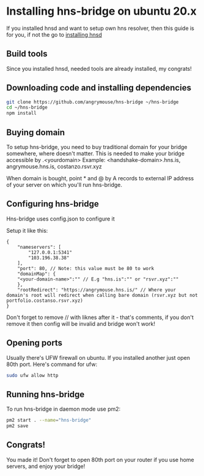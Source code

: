 # Installing hns-bridge on ubuntu 20.x

If you installed hnsd and want to setup own hns resolver, then this guide is for you, if not the go to [installing hnsd](/hnsd.md)

## Build tools

Since you installed hnsd, needed tools are already installed, my congrats!

## Downloading code and installing dependencies

```sh
git clone https://github.com/angrymouse/hns-bridge ~/hns-bridge
cd ~/hns-bridge
npm install
```

## Buying domain

To setup hns-bridge, you need to buy traditional domain for your bridge somewhere, where doesn't matter.
This is needed to make your bridge accessible by .\<yourdomain\> 
Example: \<handshake-domain\>.hns.is, angrymouse.hns.is, costanzo.rsvr.xyz

When domain is bought, point * and @ by A records to external IP address of your server on which you'll run hns-bridge.

## Configuring hns-bridge

Hns-bridge uses config.json to configure it

Setup it like this:

```json5
{
    "nameservers": [
        "127.0.0.1:5341"
        "103.196.38.38"
    ],
    "port": 80, // Note: this value must be 80 to work
    "domainMap": {
    "<your-domain-name>":"" // E.g "hns.is":"" or "rsvr.xyz":""
    },
    "rootRedirect": "https://angrymouse.hns.is/" // Where your domain's root will redirect when calling bare domain (rsvr.xyz but not portfolio.costanso.rsvr.xyz) 
}

```

Don't forget to remove // with liknes after it - that's comments, if you don't remove it then config will be invalid and bridge won't work!


## Opening ports

Usually there's UFW firewall on ubuntu. If you installed another just open 80th port. Here's command for ufw:

```sh
sudo ufw allow http
```

## Running hns-bridge

To run hns-bridge in daemon mode use pm2:

```sh
pm2 start . --name="hns-bridge"
pm2 save
```

## Congrats!

You made it! Don't forget to open 80th port on your router if you use home servers, and enjoy your bridge!